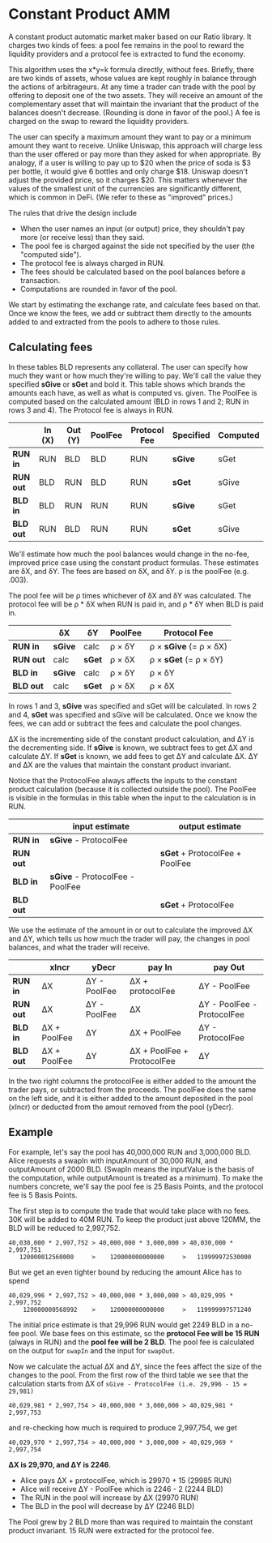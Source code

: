 # Constant Product AMM

A constant product automatic market maker based on our Ratio library. It charges
two kinds of fees: a pool fee remains in the pool to reward the liquidity
providers and a protocol fee is extracted to fund the economy.

This algorithm uses the x*y=k formula directly, without fees. Briefly, there are
two kinds of assets, whose values are kept roughly in balance through the
actions of arbitrageurs. At any time a trader can trade with the pool by
offering to deposit one of the two assets. They will receive an amount
of the complementary asset that will maintain the invariant that the product of
the balances doesn't decrease. (Rounding is done in favor of the
pool.) A fee is charged on the swap to reward the liquidity providers.

The user can specify a maximum amount they want to pay or a minimum amount they
want to receive. Unlike Uniswap, this approach will charge less than the user
offered or pay more than they asked for when appropriate. By analogy, if a user
is willing to pay up to $20 when the price of soda is $3 per bottle, it would
give 6 bottles and only charge $18. Uniswap doesn't adjust the provided price,
so it charges $20. This matters whenever the values of the smallest unit of the
currencies are significantly different, which is common in DeFi. (We refer to
these as "improved" prices.)

The rules that drive the design include

* When the user names an input (or output) price, they shouldn't pay more
  (or receive less) than they said.
* The pool fee is charged against the side not specified by the user (the
  "computed side").
* The protocol fee is always charged in RUN.
* The fees should be calculated based on the pool balances before a transaction.
* Computations are rounded in favor of the pool.

We start by estimating the exchange rate, and calculate fees based on that. Once
we know the fees, we add or subtract them directly to the amounts added to and
extracted from the pools to adhere to those rules.

## Calculating fees

In these tables BLD represents any collateral. The user can specify how much
they want or how much they're willing to pay. We'll call the value they
specified **sGive** or **sGet** and bold it. This table shows which brands the
amounts each have, as well as what is computed vs. given. The PoolFee is
computed based on the calculated amount (BLD in rows 1 and 2; RUN in rows 3 and
4). The Protocol fee is always in RUN.

|          | In (X) | Out (Y) | PoolFee | Protocol Fee | Specified | Computed |
|---------|-----|-----|--------|-----|------|-----|
| **RUN in** | RUN | BLD | BLD | RUN | **sGive** | sGet |
| **RUN out** | BLD | RUN | BLD | RUN | **sGet** | sGive |
| **BLD in** | BLD | RUN | RUN | RUN | **sGive** | sGet |
| **BLD out** | RUN | BLD | RUN | RUN | **sGet** | sGive |

We'll estimate how much the pool balances would change in the no-fee, improved
price case using the constant product formulas. These estimates are &delta;X,
and &delta;Y. The fees are based on &delta;X, and &delta;Y. &rho; is the poolFee
(e.g. .003).

The pool fee will be &rho; times whichever of &delta;X and &delta;Y was
calculated. The protocol fee will be &rho; * &delta;X when RUN is paid in, and
&rho; * &delta;Y when BLD is paid in.

|          | &delta;X | &delta;Y | PoolFee | Protocol Fee |
|---------|-----|-----|--------|-----|
| **RUN in**  | **sGive** | calc | &rho; &times; &delta;Y | &rho; &times; **sGive** (= &rho; &times; &delta;X) |
| **RUN out** | calc  | **sGet** | &rho; &times; &delta;X | &rho; &times; **sGet** (= &rho; &times; &delta;Y) |
| **BLD in**  | **sGive**  | calc | &rho; &times; &delta;Y | &rho; &times; &delta;Y |
| **BLD out** | calc | **sGet** | &rho; &times; &delta;X | &rho; &times; &delta;X |

In rows 1 and 3, **sGive** was specified and sGet will be calculated. In rows 2
and 4, **sGet** was specified and sGive will be calculated. Once we know the
fees, we can add or subtract the fees and calculate the pool changes.

&Delta;X is the incrementing side of the constant product calculation, and
&Delta;Y is the decrementing side. If **sGive** is known, we subtract fees to
get &Delta;X and calculate &Delta;Y. If **sGet** is known, we add fees to
get &Delta;Y and calculate &Delta;X. &Delta;Y and &Delta;X are the values
that maintain the constant product invariant.

Notice that the ProtocolFee always affects the inputs to the constant product
calculation (because it is collected outside the pool). The PoolFee is visible
in the formulas in this table when the input to the calculation is in RUN.

|          | input estimate | output estimate |
|---------|-----|-----|
| **RUN in** | **sGive** - ProtocolFee |  |
| **RUN out** |  | **sGet** + ProtocolFee + PoolFee |
| **BLD in** | **sGive** - ProtocolFee - PoolFee |  |
| **BLD out** |  | **sGet** + ProtocolFee |

We use the estimate of the amount in or out to calculate the improved &Delta;X
and &Delta;Y, which tells us how much the trader will pay, the changes in pool
balances, and what the trader will receive.

|          | xIncr | yDecr | pay In | pay Out |
|---------|-----|-----|-----|-----|
| **RUN in**  | &Delta;X | &Delta;Y - PoolFee | &Delta;X + protocolFee | &Delta;Y - PoolFee |
| **RUN out** | &Delta;X | &Delta;Y - PoolFee | &Delta;X | &Delta;Y - PoolFee - ProtocolFee |
| **BLD in**  | &Delta;X + PoolFee | &Delta;Y | &Delta;X + PoolFee | &Delta;Y - ProtocolFee |
| **BLD out** | &Delta;X + PoolFee | &Delta;Y | &Delta;X + PoolFee + ProtocolFee | &Delta;Y |

In the two right columns the protocolFee is either added to the amount the
trader pays, or subtracted from the proceeds. The poolFee does the same on the
left side, and it is either added to the amount deposited in the pool (xIncr)
or deducted from the amout removed from the pool (yDecr).

## Example

For example, let's say the pool has 40,000,000 RUN and 3,000,000 BLD. Alice
requests a swapIn with inputAmount of 30,000 RUN, and outputAmount of 2000 BLD.
(SwapIn means the inputValue is the basis of the computation, while outputAmount
is treated as a minimum). To make the numbers concrete, we'll say the pool fee
is 25 Basis Points, and the protocol fee is 5 Basis Points.

The first step is to compute the trade that would take place with no fees. 30K
will be added to 40M RUN. To keep the product just above 120MM, the BLD will be
reduced to 2,997,752.

```
40,030,000 * 2,997,752 > 40,000,000 * 3,000,000 > 40,030,000 * 2,997,751
   120000012560000     >    120000000000000     >   119999972530000
```

But we get an even tighter bound by reducing the amount Alice has to spend

```
40,029,996 * 2,997,752 > 40,000,000 * 3,000,000 > 40,029,995 * 2,997,752
    120000000568992    >    120000000000000     >   119999997571240
```

The initial price estimate is that 29,996 RUN would get 2249 BLD in a no-fee
pool. We base fees on this estimate, so the **protocol Fee will be 15 RUN**
(always in RUN) and the **pool fee will be 2 BLD**.  The pool fee is calculated
on the output for `swapIn` and the input for `swapOut`.

Now we calculate the actual &Delta;X and &Delta;Y, since the fees affect the
size of the changes to the pool. From the first row of the third table we see
that the calculation starts from &Delta;X of
`sGive - ProtocolFee (i.e. 29,996 - 15 = 29,981)`

```
40,029,981 * 2,997,754 > 40,000,000 * 3,000,000 > 40,029,981 * 2,997,753
```

and re-checking how much is required to produce 2,997,754, we get

```
40,029,970 * 2,997,754 > 40,000,000 * 3,000,000 > 40,029,969 * 2,997,754
```

**&Delta;X is 29,970, and &Delta;Y is 2246**.

 * Alice pays &Delta;X + protocolFee, which is 29970 + 15  (29985 RUN)
 * Alice will receive &Delta;Y - PoolFee which is 2246 - 2  (2244 BLD)
 * The RUN in the pool will increase by &Delta;X   (29970 RUN)
 * The BLD in the pool will decrease by &Delta;Y   (2246 BLD)

The Pool grew by 2 BLD more than was required to maintain the constant product
invariant. 15 RUN were extracted for the protocol fee.
